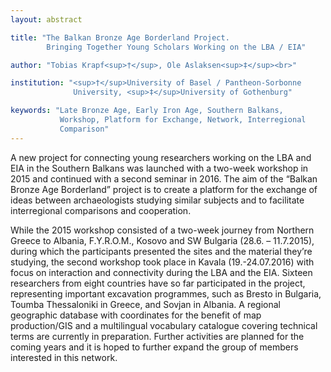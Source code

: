 ```yaml
---
layout: abstract

title: "The Balkan Bronze Age Borderland Project.
        Bringing Together Young Scholars Working on the LBA / EIA"

author: "Tobias Krapf<sup>†</sup>, Ole Aslaksen<sup>‡</sup><br>"

institution: "<sup>†</sup>University of Basel / Pantheon-Sorbonne
              University, <sup>‡</sup>University of Gothenburg"

keywords: "Late Bronze Age, Early Iron Age, Southern Balkans,
           Workshop, Platform for Exchange, Network, Interregional
           Comparison"
---
```


A new project for connecting young researchers working on the LBA and
EIA in the Southern Balkans was launched with a two-week workshop in
2015 and continued with a second seminar in 2016. The aim of the
“Balkan Bronze Age Borderland” project is to create a platform for the
exchange of ideas between archaeologists studying similar subjects and
to facilitate interregional comparisons and cooperation.

While the 2015 workshop consisted of a two-week journey from Northern
Greece to Albania, F.Y.R.O.M., Kosovo and SW Bulgaria (28.6. –
11.7.2015), during which the participants presented the sites and the
material they’re studying, the second workshop took place in Kavala
(19.-24.07.2016) with focus on interaction and connectivity during the
LBA and the EIA. Sixteen researchers from eight countries have so far
participated in the project, representing important excavation
programmes, such as Bresto in Bulgaria, Toumba Thessaloniki in Greece,
and Sovjan in Albania. A regional geographic database with coordinates
for the benefit of map production/GIS and a multilingual vocabulary
catalogue covering technical terms are currently in
preparation. Further activities are planned for the coming years and
it is hoped to further expand the group of members interested in this
network.